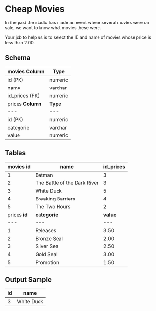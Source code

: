 # Cheap Movies

In the past the studio has made an event where several movies were on sale, we want to know what movies these were.  
  
Your job to help us is to select the ID and name of movies whose price is less than 2.00.

## Schema

movies  **Column** | **Type**  
---|---  
id (PK) | numeric  
name | varchar  
id_prices (FK) | numeric  
prices  **Column** | **Type**  
---|---  
id (PK) | numeric  
categorie | varchar  
value | numeric  
  
## Tables

movies  **id** | **name** | **id_prices**  
---|---|---  
1 | Batman | 3  
2 | The Battle of the Dark River | 3  
3 | White Duck | 5  
4 | Breaking Barriers | 4  
5 | The Two Hours | 2  
prices  **id** | **categorie** | **value**  
---|---|---  
1 | Releases | 3.50  
2 | Bronze Seal | 2.00  
3 | Silver Seal | 2.50  
4 | Gold Seal | 3.00  
5 | Promotion | 1.50  
  
## Output Sample

**id** | **name**  
---|---  
3 | White Duck